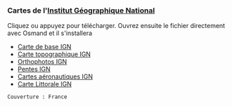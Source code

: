 ### Cartes de l'[Institut Géographique National](https://www.ign.fr)

Cliquez ou appuyez pour télécharger. Ouvrez ensuite le fichier directement avec Osmand et il s'installera
* [Carte de base IGN](https://github.com/OsmAnd-Rendering/Online-Maps/raw/main/FR/FR%20IGN%20Cartes%20IGN.sqlitedb?raw=true)
* [Carte topographique IGN](https://github.com/OsmAnd-Rendering/Online-Maps/raw/main/FR/FR%20IGN%20Scan25.sqlitedb?raw=true)
* [Orthophotos IGN](https://github.com/OsmAnd-Rendering/Online-Maps/raw/main/FR/FR%20IGN%20Orthophotos.sqlitedb?raw=true)
* [Pentes IGN](https://github.com/OsmAnd-Rendering/Online-Maps/raw/main/FR/FR%20IGN%20Pentes.sqlitedb?raw=true)
* [Cartes aéronautiques IGN](https://github.com/OsmAnd-Rendering/Online-Maps/raw/main/FR/FR%20IGN%20Scan%20OACI.sqlitedb?raw=true)
* [Carte Littorale IGN](https://github.com/OsmAnd-Rendering/Online-Maps/raw/main/FR/FR%20IGN%20Carte%20Littorale.sqlitedb?raw=true)

`Couverture : France`